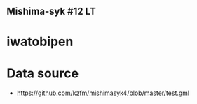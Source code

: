## Mishima-syk #12 LT

# iwatobipen

# Data source
- https://github.com/kzfm/mishimasyk4/blob/master/test.gml
 
